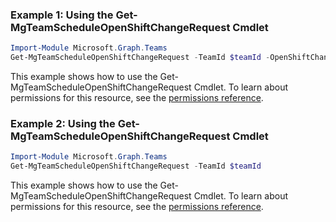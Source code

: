 ### Example 1: Using the Get-MgTeamScheduleOpenShiftChangeRequest Cmdlet
```powershell
Import-Module Microsoft.Graph.Teams
Get-MgTeamScheduleOpenShiftChangeRequest -TeamId $teamId -OpenShiftChangeRequestId $openShiftChangeRequestId
```
This example shows how to use the Get-MgTeamScheduleOpenShiftChangeRequest Cmdlet.
To learn about permissions for this resource, see the [permissions reference](/graph/permissions-reference).
### Example 2: Using the Get-MgTeamScheduleOpenShiftChangeRequest Cmdlet
```powershell
Import-Module Microsoft.Graph.Teams
Get-MgTeamScheduleOpenShiftChangeRequest -TeamId $teamId
```
This example shows how to use the Get-MgTeamScheduleOpenShiftChangeRequest Cmdlet.
To learn about permissions for this resource, see the [permissions reference](/graph/permissions-reference).
